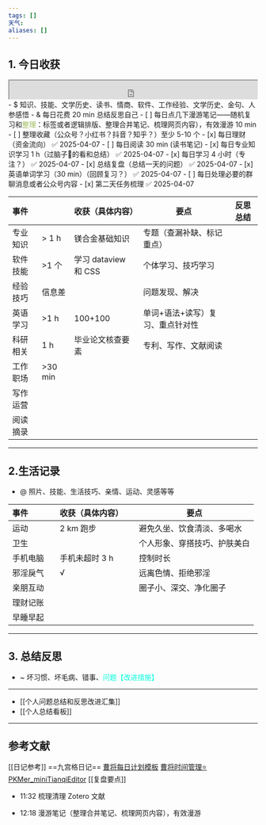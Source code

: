 ```yaml
---
tags: []
天气: 
aliases: []
---
```


## 1. 今日收获

<div style=" width: 100%;  height:40;overflow: hidden; "><iframe src="https://widget.pkmer.cn/free/miniTianqi?user=a2e5899e-975e-4457-afd4-ec3ff7dcbc90&select-theme=ta&theme=%E6%A0%B7%E5%BC%8F4&input-text=&theme-color=%2350F9FFFF&select-icon=durian" allow="fullscreen" style=" height: 100%; width: 100%;"></iframe></div>
- $ 知识、技能、文学历史、读书、情商、软件、工作经验、文学历史、金句、人参感悟
- & 每日花费 20 min 总结反思自己 
- [ ] 每日点几下漫游笔记——随机复习和<font color="#9bbb59">整理</font>：标签或者逻辑排版、整理合并笔记、梳理网页内容），有效漫游 10 min
- [ ] 整理收藏（公众号？小红书？抖音？知乎？）至少 5-10 个
- [x] 每日理财（资金流向） ✅ 2025-04-07
- [ ] 每日阅读 30 min (读书笔记)
- [x] 每日专业知识学习 1 h（过脑子🧠的看和总结） ✅ 2025-04-07
- [x] 每日学习 4 小时（专注？） ✅ 2025-04-07
- [x] 总结复盘（总结一天的问题） ✅ 2025-04-07
- [x] 英语单词学习（30 min）（回顾复习？） ✅ 2025-04-07
- [ ] 每日处理必要的群聊消息或者公众号内容 
- [x] 第二天任务梳理 ✅ 2025-04-07

| 事件   |          | 收获（具体内容）          | 要点                | 反思总结 |
| :--- | -------- | :---------------- | ----------------- | ---- |
| 专业知识 | \> 1 h   | 镁合金基础知识           | 专题（查漏补缺、标记重点）     |      |
| 软件技能 | \>1 个    | 学习 dataview 和 CSS | 个体学习、技巧学习         |      |
| 经验技巧 | 信息差      |                   | 问题发现、解决           |      |
| 英语学习 | \>1 h    | 100+100           | 单词+语法+读写）复习、重点针对性 |      |
| 科研相关 | 1 h      | 毕业论文核查要素          | 专利、写作、文献阅读        |      |
| 工作职场 | \>30 min |                   |                   |      |
| 写作运营 |          |                   |                   |      |
| 阅读摘录 |          |                   |                   |      |

---
## 2.生活记录
- @  照片、技能、生活技巧、亲情、运动、灵感等等

| 事件   |     | 收获（具体内容）  |     | 要点             |
| :--- | --- | :-------- | --- | -------------- |
| 运动   |     | 2 km 跑步   |     | 避免久坐、饮食清淡、多喝水  |
| 卫生   |     |           |     | 个人形象、穿搭技巧、护肤美白 |
| 手机电脑 |     | 手机未超时 3 h |     | 控制时长           |
| 邪淫戾气 |     | √         |     | 远离色情、拒绝邪淫      |
| 亲朋互动 |     |           |     | 圈子小、深交、净化圈子    |
| 理财记账 |     |           |     |                |
| 早睡早起 |     |           |     |                |

---
## 3. 总结反思
- ~ 坏习惯、坏毛病、错事、<font color="#00ffdc">问题【改进措施】</font>
---
- [[个人问题总结和反思改进汇集]]
- [[个人总结看板]]



---
## 参考文献

[[日记参考]] ==九宫格日记==
[曹将每日计划模板](https://mp.weixin.qq.com/s/8LYri0lvPV5Y8snHqvpJ5g)
[曹将时间管理⭐](https://mp.weixin.qq.com/s/Z8l7B5iOoCGtjP_KvMjMxA)
[PKMer_miniTianqiEditor](https://pkmer.cn/products/widget/miniTianqiEditor/)
[[复盘要点]]






- 11:32 
	梳理清理 Zotero 文献
	 
- 12:18 漫游笔记（整理合并笔记、梳理网页内容），有效漫游 